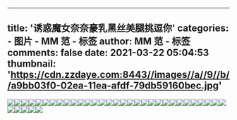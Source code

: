 
---
title: '诱惑魔女奈奈豪乳黑丝美腿挑逗你'
categories: 
    - 图片
    - MM 范 - 标签
author: MM 范 - 标签
comments: false
date: 2021-03-22 05:04:53
thumbnail: 'https://cdn.zzdaye.com:8443//images//a//9//b//a9bb03f0-02ea-11ea-afdf-79db59160bec.jpg'
---

<div>   
<img src="https://cdn.zzdaye.com:8443//images//a//9//b//a9bb03f0-02ea-11ea-afdf-79db59160bec.jpg" referrerpolicy="no-referrer"><img src="https://cdn.zzdaye.com:8443//images//a//9//b//a9bab5d0-02ea-11ea-afdf-79db59160bec.jpg" referrerpolicy="no-referrer"><img src="https://cdn.zzdaye.com:8443//images//a//9//b//a9ba8ec0-02ea-11ea-afdf-79db59160bec.jpg" referrerpolicy="no-referrer"><img src="https://cdn.zzdaye.com:8443//images//a//9//b//a9bab5d2-02ea-11ea-afdf-79db59160bec.jpg" referrerpolicy="no-referrer"><img src="https://cdn.zzdaye.com:8443//images//a//9//b//a9badce1-02ea-11ea-afdf-79db59160bec.jpg" referrerpolicy="no-referrer"><img src="https://cdn.zzdaye.com:8443//images//a//9//b//a9bab5d1-02ea-11ea-afdf-79db59160bec.jpg" referrerpolicy="no-referrer"><img src="https://cdn.zzdaye.com:8443//images//a//9//b//a9badce0-02ea-11ea-afdf-79db59160bec.jpg" referrerpolicy="no-referrer"><img src="https://cdn.zzdaye.com:8443//images//a//9//b//a9ba8ec1-02ea-11ea-afdf-79db59160bec.jpg" referrerpolicy="no-referrer"><img src="https://cdn.zzdaye.com:8443//images//a//9//b//a9ba40a0-02ea-11ea-afdf-79db59160bec.jpg" referrerpolicy="no-referrer"><img src="https://cdn.zzdaye.com:8443//images//a//9//b//a9ba67b2-02ea-11ea-afdf-79db59160bec.jpg" referrerpolicy="no-referrer"><img src="https://cdn.zzdaye.com:8443//images//a//9//b//a9ba40a1-02ea-11ea-afdf-79db59160bec.jpg" referrerpolicy="no-referrer"><img src="https://cdn.zzdaye.com:8443//images//a//9//b//a9ba67b1-02ea-11ea-afdf-79db59160bec.jpg" referrerpolicy="no-referrer"><img src="https://cdn.zzdaye.com:8443//images//a//9//b//a9ba67b0-02ea-11ea-afdf-79db59160bec.jpg" referrerpolicy="no-referrer"><img src="https://cdn.zzdaye.com:8443//images//a//9//b//a9ba1991-02ea-11ea-afdf-79db59160bec.jpg" referrerpolicy="no-referrer"><img src="https://cdn.zzdaye.com:8443//images//a//9//b//a9b95641-02ea-11ea-afdf-79db59160bec.jpg" referrerpolicy="no-referrer"><img src="https://cdn.zzdaye.com:8443//images//a//9//b//a9ba1990-02ea-11ea-afdf-79db59160bec.jpg" referrerpolicy="no-referrer"><img src="https://cdn.zzdaye.com:8443//images//a//9//b//a9b9f281-02ea-11ea-afdf-79db59160bec.jpg" referrerpolicy="no-referrer"><img src="https://cdn.zzdaye.com:8443//images//a//9//b//a9b9f282-02ea-11ea-afdf-79db59160bec.jpg" referrerpolicy="no-referrer"><img src="https://cdn.zzdaye.com:8443//images//a//9//b//a9b9f280-02ea-11ea-afdf-79db59160bec.jpg" referrerpolicy="no-referrer"><img src="https://cdn.zzdaye.com:8443//images//a//9//b//a9b9cb70-02ea-11ea-afdf-79db59160bec.jpg" referrerpolicy="no-referrer"><img src="https://cdn.zzdaye.com:8443//images//a//9//b//a9b8e110-02ea-11ea-afdf-79db59160bec.jpg" referrerpolicy="no-referrer"><img src="https://cdn.zzdaye.com:8443//images//a//9//b//a9b92f31-02ea-11ea-afdf-79db59160bec.jpg" referrerpolicy="no-referrer"><img src="https://cdn.zzdaye.com:8443//images//a//9//b//a9b9a462-02ea-11ea-afdf-79db59160bec.jpg" referrerpolicy="no-referrer"><img src="https://cdn.zzdaye.com:8443//images//a//9//b//a9b9a461-02ea-11ea-afdf-79db59160bec.jpg" referrerpolicy="no-referrer"><img src="https://cdn.zzdaye.com:8443//images//a//9//b//a9b95640-02ea-11ea-afdf-79db59160bec.jpg" referrerpolicy="no-referrer"><img src="https://cdn.zzdaye.com:8443//images//a//9//b//a9b97d50-02ea-11ea-afdf-79db59160bec.jpg" referrerpolicy="no-referrer"><img src="https://cdn.zzdaye.com:8443//images//a//9//b//a9b92f30-02ea-11ea-afdf-79db59160bec.jpg" referrerpolicy="no-referrer"><img src="https://cdn.zzdaye.com:8443//images//a//9//b//a9b90821-02ea-11ea-afdf-79db59160bec.jpg" referrerpolicy="no-referrer"><img src="https://cdn.zzdaye.com:8443//images//a//9//b//a9b9a460-02ea-11ea-afdf-79db59160bec.jpg" referrerpolicy="no-referrer"><img src="https://cdn.zzdaye.com:8443//images//a//9//b//a9b97d51-02ea-11ea-afdf-79db59160bec.jpg" referrerpolicy="no-referrer"><img src="https://cdn.zzdaye.com:8443//images//a//9//b//a9b90820-02ea-11ea-afdf-79db59160bec.jpg" referrerpolicy="no-referrer"><img src="https://cdn.zzdaye.com:8443//images//a//9//b//a9b8e111-02ea-11ea-afdf-79db59160bec.jpg" referrerpolicy="no-referrer"><img src="https://cdn.zzdaye.com:8443//images//a//9//b//a9b892f0-02ea-11ea-afdf-79db59160bec.jpg" referrerpolicy="no-referrer"><img src="https://cdn.zzdaye.com:8443//images//a//9//b//a9b8ba00-02ea-11ea-afdf-79db59160bec.jpg" referrerpolicy="no-referrer"><img src="https://cdn.zzdaye.com:8443//images//a//9//b//a9b86be0-02ea-11ea-afdf-79db59160bec.jpg" referrerpolicy="no-referrer"><img src="https://cdn.zzdaye.com:8443//images//a//9//b//a9b7f6b0-02ea-11ea-afdf-79db59160bec.jpg" referrerpolicy="no-referrer">  
</div>
            